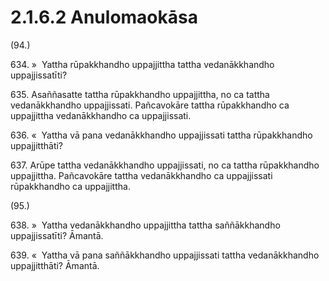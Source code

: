 

# 2.1.6.2 Anulomaokāsa





(94.)

634\. »  Yattha rūpakkhandho uppajjittha tattha vedanākkhandho uppajjissatīti?

635\. Asaññasatte tattha rūpakkhandho uppajjittha, no ca tattha vedanākkhandho uppajjissati. Pañcavokāre tattha rūpakkhandho ca uppajjittha vedanākkhandho ca uppajjissati.

636\. «  Yattha vā pana vedanākkhandho uppajjissati tattha rūpakkhandho uppajjitthāti?

637\. Arūpe tattha vedanākkhandho uppajjissati, no ca tattha rūpakkhandho uppajjittha. Pañcavokāre tattha vedanākkhandho ca uppajjissati rūpakkhandho ca uppajjittha.

(95.)

638\. »  Yattha vedanākkhandho uppajjittha tattha saññākkhandho uppajjissatīti? Āmantā.

639\. «  Yattha vā pana saññākkhandho uppajjissati tattha vedanākkhandho uppajjitthāti? Āmantā.



